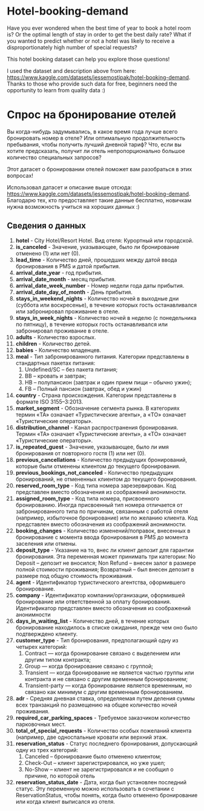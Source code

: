 # Hotel-booking-demand
Have you ever wondered when the best time of year to book a hotel room is? Or the optimal length of stay in order to get the best daily rate? What if you wanted to predict whether or not a hotel was likely to receive a disproportionately high number of special requests? 

This hotel booking dataset can help you explore those questions!

I used the dataset and description above from here: https://www.kaggle.com/datasets/jessemostipak/hotel-booking-demand. Thanks to those who provide such data for free, beginners need the opportunity to learn from quality data :)

# Спрос на бронирование отелей
Вы когда-нибудь задумывались, в какое время года лучше всего бронировать номер в отеле? Или оптимальную продолжительность пребывания, чтобы получить лучший дневной тариф? Что, если вы хотите предсказать, получит ли отель непропорционально большое количество специальных запросов?

Этот датасет о бронировании отелей поможет вам разобраться в этих вопросах!

Использовал датасет и описание выше отсюда: https://www.kaggle.com/datasets/jessemostipak/hotel-booking-demand. Благодарю тех, кто предоставляет такие данные бесплатно, новичкам нужна возможность учиться на хороших данных :)  

## Сведения о данных
1. **hotel** - City Hotel/Resort Hotel. Вид отеля: Курортный или городской.  
2. **is_canceled** - Значение, указывающее, было ли бронирование отменено (1) или нет (0).  
3. **lead_time** - Количество дней, прошедших между датой ввода бронирования в PMS и датой прибытия.  
4. **arrival_date_year** - год прибытия.  
5. **arrival_date_month** - месяц прибытия.  
6. **arrival_date_week_number** - Номер недели года даты прибытия.  
7. **arrival_date_day_of_month** - День прибытия.  
8. **stays_in_weekend_nights** - Количество ночей в выходные дни (суббота или воскресенье), в течение которых гость останавливался или забронировал проживание в отеле.  
9. **stays_in_week_nights** - Количество ночей в неделю (с понедельника по пятницу), в течение которых гость останавливался или забронировал проживание в отеле.  
10. **adults** - Количество взрослых.  
11. **children** - Количество детей.  
12. **babies** - Количество младенцев.  
13. **meal** - Тип забронированного питания. Категории представлены в стандартных пакетах питания:  
    1. Undefined/SC – без пакета питания;  
    2. ВВ – кровать и завтрак;  
    3. HB – полупансион (завтрак и один прием пищи – обычно ужин);  
    4. FB – Полный пансион (завтрак, обед и ужин)
14. **country** - Страна происхождения. Категории представлены в формате ISO 3155–3:2013.
15. **market_segment** - Обозначение сегмента рынка. В категориях термин «TA» означает «Туристические агенты», а «TO» означает «Туристические операторы».  
16. **distribution_channel** - Канал распространения бронирования. Термин «ТА» означает «Туристические агенты», а «ТО» означает «Туристические операторы».  
17. **is_repeated_guest** - Значение, указывающее, было ли имя бронирования от повторного гостя (1) или нет (0).  
18. **previous_cancellations** - Количество предыдущих бронирований, которые были отменены клиентом до текущего бронирования.  
19. **previous_bookings_not_canceled** - Количество предыдущих бронирований, не отмененных клиентом до текущего бронирования.  
20. **reserved_room_type** - Код типа номера зарезервирован.  Код представлен вместо обозначения из соображений анонимности.  
21. **assigned_room_type** - Код типа номера, присвоенного бронированию.  Иногда присвоенный тип номера отличается от забронированного типа по причинам, связанным с работой отеля (например, избыточное бронирование) или по желанию клиента.  Код представлен вместо обозначения из соображений анонимности. 
22. **booking_changes** - Количество изменений/поправок, внесенных в бронирование с момента ввода бронирования в PMS до момента заселения или отмены.  
23. **deposit_type** - Указание на то, внес ли клиент депозит для гарантии бронирования.  Эта переменная может принимать три категории: No Deposit – депозит не вносился;  Non Refund – внесен залог в размере полной стоимости проживания;  Возвратный – был внесен депозит в размере под общую стоимость проживания.  
24. **agent** - Идентификатор туристического агентства, оформившего бронирование.  
25. **company** - Идентификатор компании/организации, оформившей бронирование или ответственной за оплату бронирования. Идентификатор представлен вместо обозначения из соображений анонимности
26. **days_in_waiting_list** - Количество дней, в течение которых бронирование находилось в списке ожидания, прежде чем оно было подтверждено клиенту.  
27. **customer_type** - Тип бронирования, предполагающий одну из четырех категорий: 
    1. Contract — когда бронирование связано с выделением или другим типом контракта;  
    2. Group — когда бронирование связано с группой;  
    3. Transient — когда бронирование не является частью группы или контракта и не связано с другим временным бронированием;  
    4. Transient-party — когда бронирование является временным, но связано как минимум с другим временным бронированием.
28. **adr** - Средняя дневная ставка, определяемая путем деления суммы всех транзакций по размещению на общее количество ночей проживания.  
29. **required_car_parking_spaces** - Требуемое заказчиком количество парковочных мест.  
30. **total_of_special_requests** - Количество особых пожеланий клиента (например, две односпальные кровати или верхний этаж. 
31. **reservation_status** - Статус последнего бронирования, допускающий одну из трех категорий: 
    1. Canceled – бронирование было отменено клиентом;  
    2. Check-Out – клиент зарегистрировался, но уже ушел;  
    3. No-Show – клиент не зарегистрировался и не сообщил о причине, по которой отель
32. **reservation_status_date** - Дата, когда был установлен последний статус.  Эту переменную можно использовать в сочетании с ReservationStatus, чтобы понять, когда было отменено бронирование или когда клиент выписался из отеля.
